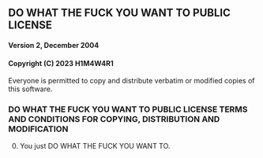 ##   DO WHAT THE FUCK YOU WANT TO PUBLIC LICENSE 
#### Version 2, December 2004
 
#### Copyright (C) 2023 H1M4W4R1

Everyone is permitted to copy and distribute verbatim or modified
copies of this software.
 
### DO WHAT THE FUCK YOU WANT TO PUBLIC LICENSE   TERMS AND CONDITIONS FOR COPYING, DISTRIBUTION AND MODIFICATION

 0. You just DO WHAT THE FUCK YOU WANT TO.
